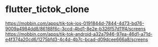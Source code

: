 # flutter_tictok_clone

https://mobbin.com/apps/tik-tok-ios-0191844d-7844-4d73-bd76-9009a4984dd8/86188f6c-3ccd-4bd1-8e2e-b326f57d11f4/screens
https://mobbin.com/apps/tik-tok-android-a32a7946-97ea-46d1-a71d-e4f374a20cd6/1275bfd3-4c4d-4b7c-bcad-d09dcee666a8/screens

